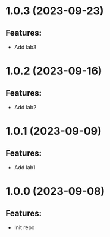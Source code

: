 # 1.0.3 (2023-09-23)
## Features: 
* Add lab3

# 1.0.2 (2023-09-16)
## Features: 
* Add lab2

# 1.0.1 (2023-09-09)
## Features: 
* Add lab1

# 1.0.0 (2023-09-08)
## Features: 
* Init repo

